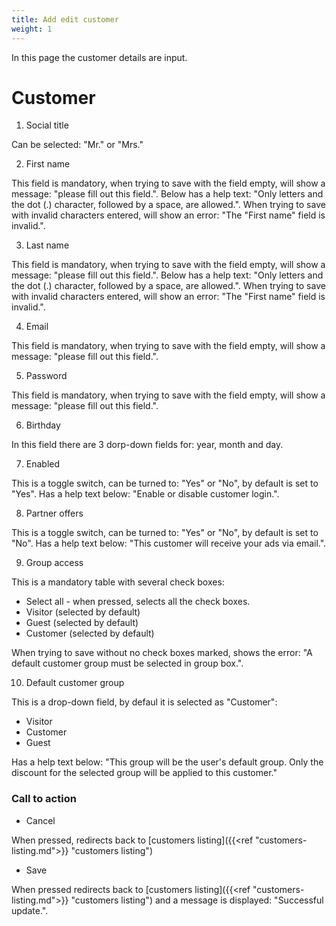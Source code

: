 ```yaml
---
title: Add edit customer
weight: 1
---
```


In this page the customer details are input.

# Customer

 1) Social title 
 
 Can be selected: "Mr." or "Mrs."
 
 2) First name

 This field is mandatory, when trying to save with the field empty, will show a message: "please fill out this field.". Below has a help text: "Only letters and the dot (.) character, followed by a space, are allowed.". When trying to save with invalid characters entered, will show an error: "The "First name" field is invalid.".
 
 3) Last name

 This field is mandatory, when trying to save with the field empty, will show a message: "please fill out this field.". Below has a help text: "Only letters and the dot (.) character, followed by a space, are allowed.". When trying to save with invalid characters entered, will show an error: "The "First name" field is invalid.".
 
 4) Email

 This field is mandatory, when trying to save with the field empty, will show a message: "please fill out this field.".
 
 5) Password

 This field is mandatory, when trying to save with the field empty, will show a message: "please fill out this field.".

 6) Birthday

In this field there are 3 dorp-down fields for: year, month and day.

 7) Enabled

This is a toggle switch, can be turned to: "Yes" or "No", by default is set to "Yes". Has a help text below: "Enable or disable customer login.".
 
 8) Partner offers 

This is a toggle switch, can be turned to: "Yes" or "No", by default is set to "No". Has a help text below: "This customer will receive your ads via email.".

 9) Group access
 
This is a mandatory table with several check boxes:
 - Select all - when pressed, selects all the check boxes.
 - Visitor (selected by default)
 - Guest (selected by default)
 - Customer (selected by default)

When trying to save without no check boxes marked, shows the error: "A default customer group must be selected in group box.".

 10) Default customer group

This is a drop-down field, by defaul it is selected as "Customer":
 - Visitor
 - Customer
 - Guest

Has a help text below: "This group will be the user's default group. Only the discount for the selected group will be applied to this customer."

### Call to action

 - Cancel

When pressed, redirects back to [customers listing]({{<ref "customers-listing.md">}} "customers listing") 

 - Save

When pressed redirects back to [customers listing]({{<ref "customers-listing.md">}} "customers listing") and a message is displayed: "Successful update.".
